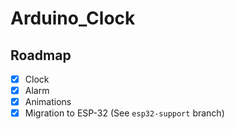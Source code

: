# Arduino_Clock

## Roadmap

- [x] Clock
- [x] Alarm
- [x] Animations
- [x] Migration to ESP-32 (See `esp32-support` branch)
